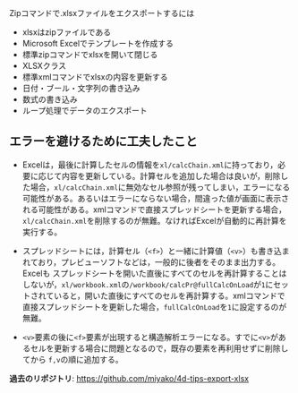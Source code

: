 Zipコマンドで.xlsxファイルをエクスポートするには

* xlsxはzipファイルである
* Microsoft Excelでテンプレートを作成する
* 標準zipコマンドでxlsxを開いて閉じる
* XLSXクラス
* 標準xmlコマンドでxlsxの内容を更新する
* 日付・ブール・文字列の書き込み
* 数式の書き込み
* ループ処理でデータのエクスポート

## エラーを避けるために工夫したこと

* Excelは，最後に計算したセルの情報を`xl/calcChain.xml`に持っており，必要に応じて内容を更新している。計算セルを追加した場合は良いが，削除した場合，`xl/calcChain.xml`に無効なセル参照が残ってしまい，エラーになる可能性がある。あるいはエラーにならない場合，間違った値が画面に表示される可能性がある。xmlコマンドで直接スプレッドシートを更新する場合，`xl/calcChain.xml`を削除するのが無難。なければExcelが自動的に再計算を実行する。

* スプレッドシートには，計算セル（`<f>`）と一緒に計算値（`<v>`）も書き込まれており，プレビューソフトなどは，一般的に後者をそのまま出力する。Excelも スプレッドシートを開いた直後にすべてのセルを再計算することはしないが，`xl/workbook.xml`の`/workbook/calcPr@fullCalcOnLoad`が`1`にセットされていると，開いた直後にすべてのセルを再計算する。xmlコマンドで直接スプレッドシートを更新した場合，`fullCalcOnLoad`を`1`に設定するのが無難。

* `<v>`要素の後に`<f>`要素が出現すると構造解析エラーになる。すでに`<v>`があるセルを更新する場合に問題となるので，既存の要素を再利用せずに削除してから `f,v`の順に追加する。

**過去のリポジトリ**: https://github.com/miyako/4d-tips-export-xlsx
